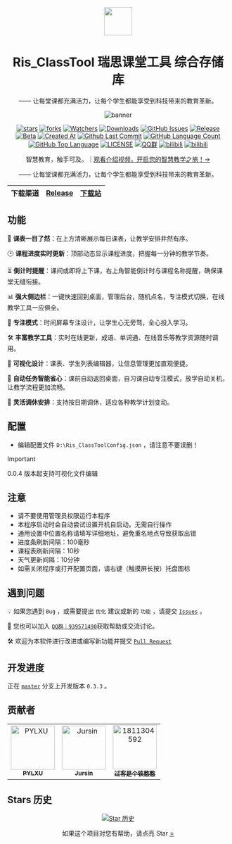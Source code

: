 <div align="center">

<image src="Main/logo.png" height="64"/>

# Ris_ClassTool 瑞思课堂工具 综合存储库

—— 让每堂课都充满活力，让每个学生都能享受到科技带来的教育革新。

![banner](https://github.com/user-attachments/assets/c7c2b95a-22cb-4763-8f37-6cb6db603918)

[![stars](https://img.shields.io/github/stars/Ris-Soft/Ris_ClassTool?label=Stars)](https://github.com/Ris-Soft/Ris_ClassTool)
[![forks](https://img.shields.io/github/forks/Ris-Soft/Ris_ClassTool?label=Forks)](https://github.com/Ris-Soft/Ris_ClassTool)
[![Watchers](https://img.shields.io/github/watchers/Ris-Soft/Ris_ClassTool?style=social)](https://github.com/Ris-Soft/Ris_ClassTool/watchers)
[![Downloads](https://img.shields.io/github/downloads/Ris-Soft/Ris_ClassTool/total?style=social&label=Downloads&logo=github)](https://github.com/Ris-Soft/Ris_ClassTool/releases/latest)
[![GitHub Issues](https://img.shields.io/github/issues-search/Ris-Soft/Ris_ClassTool?query=is%3Aopen&style=flat&logo=github&label=Issues&color=%233fb950)](https://github.com/Ris-Soft/Ris_ClassTool/issues)
[![Release](https://img.shields.io/github/v/release/Ris-Soft/Ris_ClassTool?style=flat&color=%233fb950&label=正式版)](https://github.com/Ris-Soft/Ris_ClassTool/releases/latest)
[![Beta](https://img.shields.io/github/v/release/Ris-Soft/Ris_ClassTool?include_prereleases&style=flat&label=测试版)](https://github.com/Ris-Soft/Ris_ClassTool/releases)
[![Created At](https://img.shields.io/github/created-at/Ris-Soft/Ris_ClassTool)](https://github.com/Ris-Soft/Ris_ClassTool)
[![Github Last Commit](https://img.shields.io/github/last-commit/Ris-Soft/Ris_ClassTool)](https://github.com/Ris-Soft/Ris_ClassTool/commits/master)
[![GitHub Language Count](https://img.shields.io/github/languages/count/Ris-Soft/Ris_ClassTool)](https://github.com/Ris-Soft/Ris_ClassTool)
[![GitHub Top Language](https://img.shields.io/github/languages/top/Ris-Soft/Ris_ClassTool)](https://github.com/Ris-Soft/Ris_ClassTool)
[![LICENSE](https://img.shields.io/badge/License-GPL--3.0-red.svg "LICENSE")](LICENSE)
[![QQ群](https://img.shields.io/badge/-QQ%E7%BE%A4%EF%BD%9C939571490-blue?style=flat&logo=QQ)](https://qm.qq.com/q/nl64TDpnk6)
[![bilibili](https://img.shields.io/badge/-UP%E4%B8%BB%EF%BD%9CPYLXU-%23FB7299?style=flat&logo=bilibili)](https://space.bilibili.com/1481617182)
[![bilibili](https://img.shields.io/badge/-bilibili%E8%A7%86%E9%A2%91%EF%BD%9CBV1A96SYHEnz9-%23FB7299?style=flat&logo=bilibili)](https://www.bilibili.com/video/BV1A96SYHEnz)

智慧教育，触手可及。｜[观看介绍视频，开启您的智慧教学之旅！→](https://www.bilibili.com/video/BV1A96SYHEnz)

—— 让每堂课都充满活力，让每个学生都能享受到科技带来的教育革新。

| 下载渠道 | [Release](https://github.com/Ris-Soft/Ris_ClassTool/releases) | [下载站](https://app.3r60.top/Ris_ClassTool) |
| - | - | - |

</div>

## 功能

📅 **课表一目了然**：在上方清晰展示每日课表，让教学安排井然有序。

🕒 **课程进度实时更新**：顶部动态显示课程进度，把握每一分钟的教学节奏。

⏳ **倒计时提醒**：课间或即将上下课，右上角智能倒计时与课程名称提醒，确保课堂无缝衔接。

📊 **强大侧边栏**：一键快速回到桌面，管理后台，随机点名，专注模式切换，在线教学工具一应俱全。

🎯 **专注模式**：时间屏幕专注设计，让学生心无旁骛，全心投入学习。

🛠️ **丰富教学工具**：实时在线更新，成语、单词通、在线音乐等教学资源随时调用。

🎨 **可视化设计**：课表、学生列表编辑器，让信息管理更加直观便捷。

🤖 **自动任务智能省心**：课前自动返回桌面，自习课自动专注模式，放学自动关机，让教学流程更加流畅。

📆 **灵活调休安排**：支持按日期调休，适应各种教学计划变动。

## 配置

- 编辑配置文件 `D:\Ris_ClassToolConfig.json` ，请注意不要误删！

> [!important]
> 
> 0.0.4 版本起支持可视化文件编辑

## 注意

- 请不要使用管理员权限运行本程序
- 本程序启动时会自动尝试设置开机自启动，无需自行操作
- 通用设置中位置名称请填写详细地址，避免重名地点导致获取出错
- 进度条刷新间隔：100毫秒
- 课程表刷新间隔：10秒
- 天气更新间隔：10分钟
- 如需关闭程序或打开配置页面，请右键（触摸屏长按）托盘图标

## 遇到问题

💡 如果您遇到 `Bug` ，或需要提出 `优化` 建议或新的 `功能` ，请提交 [`Issues`](https://github.com/Ris-Soft/Ris_ClassTool/issues) 。

👥 您也可以加入 [`QQ群｜939571490`](https://qm.qq.com/q/nl64TDpnk6)获取帮助或交流讨论。

🛠️ 欢迎为本软件进行改进或编写新功能并提交 [`Pull Request`](https://github.com/Ris-Soft/Ris_ClassTool/pulls)

## 开发进度

正在 [`master`](https://github.com/Ris-Soft/Ris_ClassTool/tree/master) 分支上开发版本 `0.3.3` 。

## 贡献者

<!-- readme: collaborators,contributors -start -->
<table>
	<tbody>
		<tr>
            <td align="center">
                <a href="https://github.com/PYLXU">
                    <img src="https://avatars.githubusercontent.com/u/104706823?v=4" width="100;" alt="PYLXU"/>
                    <br />
                    <sub><b>PYLXU</b></sub>
                </a>
            </td>
            <td align="center">
                <a href="https://github.com/Jursin">
                    <img src="https://avatars.githubusercontent.com/u/127487914?v=4" width="100;" alt="Jursin"/>
                    <br />
                    <sub><b>Jursin</b></sub>
                </a>
            </td>
            <td align="center">
                <a href="https://github.com/1811304592">
                    <img src="https://avatars.githubusercontent.com/u/101338461?v=4" width="100;" alt="1811304592"/>
                    <br />
                    <sub><b>过客是个铁憨憨</b></sub>
                </a>
            </td>
		</tr>
	<tbody>
</table>
<!-- readme: collaborators,contributors -end -->

## Stars 历史

<div align="center">

[![Star 历史](https://starchart.cc/Ris-Soft/Ris_ClassTool.svg?variant=adaptive)](https://starchart.cc/Ris-Soft/Ris_ClassTool/stargazers)

如果这个项目对您有帮助，请点亮 Star [⭐](#ris_classtool-%E7%91%9E%E6%80%9D%E8%AF%BE%E5%A0%82%E5%B7%A5%E5%85%B7-%E7%BB%BC%E5%90%88%E5%AD%98%E5%82%A8%E5%BA%93)

</div>